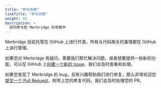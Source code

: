 ```yaml
---
title: "参与贡献"
linkTitle: "参与贡献"
weight: 10
description: >
  如何参与到 Merbridge 的贡献中
---
```


Merbridge 目前托管在 GitHub 上进行开源，所有与代码相关的事情都在 GitHub 上进行管理。

如果您对 Merbridge 有疑问，需要我们帮忙解决问题，或者想要提供一些新的功能，可以在 GitHub 上[创建一个新的 Issue](https://github.com/merbridge/merbridge/issues)，我们会及时查看和处理。

如果您发现了 Merbridge 的 bug，且有兴趣帮助我们进行修复，那么非常欢迎您[提交一个 Pull Request](https://github.com/merbridge/merbridge/pulls)，附带上您的修复代码，我们会及时处理您的 PR。

